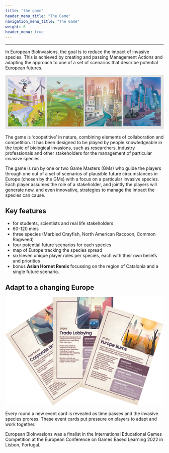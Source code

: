 ```yaml
---
title: "the game"
header_menu_title: "The Game"
navigation_menu_title: "The Game"
weight: 6
header_menu: true
---
```


<!--
Feature notice: This section displays options to customize title:
- has a normal section title (`title` = "Raccoon Rampge: Deluxe Edition"),
- custom welcome screen title (`header_menu_title` = "CustomWelcomeTitle"),
- custom navigation menu title (`navigation_menu_title` = "CustomNav menu").

That is the important part, right? You want to know what I can do for you. This is why I put this right up there into the header menu of the website.
-->

---
In European BioInvasions, the goal is to reduce the impact of invasive species. This is achieved by creating and passing Management Actions and adapting the approach to one of a set of scenarios that describe potential European futures.

![image of scenarios](images/rpScen.png)

The game is ‘coopetitive’ in nature, combining elements of collaboration and competition. It has been designed to be played by people knowledgeable in the topic of biological invasions, such as researchers, industry professionals and other stakeholders for the management of particular invasive species.

The game is run by one or two Game Masters (GMs) who guide the players through one out of a set of scenarios of plausible future circumstances in Europe (chosen by the GMs) with a focus on a particular invasive species. Each player assumes the role of a stakeholder, and jointly the players will generate new, and even innovative, strategies to manage the impact the species can cause.

## Key features
* for students, scientists and real life stakeholders
* 60-120 mins
* three species (Marbled Crayfish, North American Raccoon, Common Ragweed)
* four potential future scenarios for each species
* map of Europe tracking the species spread
* six/seven unique player roles per species, each with their own beliefs and priorities
* bonus **Asian Hornet Remix** focussing on the region of Catalonia and a single future scenario.


## Adapt to a changing Europe

![image of events](images/events.png)

Every round a new event card is revealed as time passes and the invasive species proress.  These event cards put pressure on players to adapt and work together.  

European BioInvasions was a finalist in the International Educational Games Competition at the European Conference on Games Based Learning 2022 in Lisbon, Portugal.

